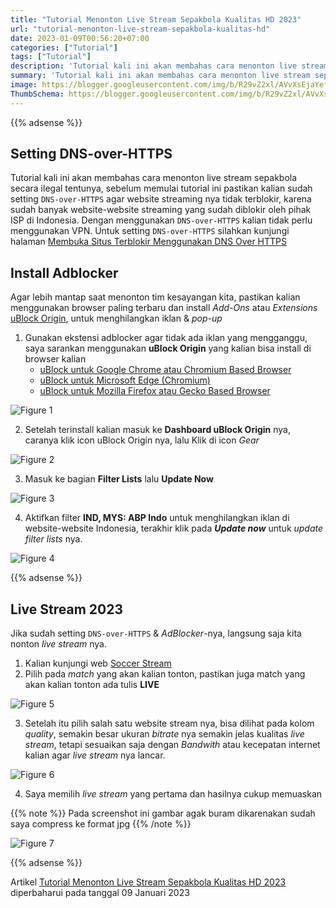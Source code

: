 ```yaml
---
title: "Tutorial Menonton Live Stream Sepakbola Kualitas HD 2023"
url: "tutorial-menonton-live-stream-sepakbola-kualitas-hd"
date: 2023-01-09T00:56:20+07:00
categories: ["Tutorial"]
tags: ["Tutorial"]
description: 'Tutorial kali ini akan membahas cara menonton live stream sepakbola secara ilegal tentunya'
summary: 'Tutorial kali ini akan membahas cara menonton live stream sepakbola secara ilegal tentunya'
image: https://blogger.googleusercontent.com/img/b/R29vZ2xl/AVvXsEjaYefNHc0fEMPiWpR-LvukTXCa8_6AHLwbywejfPprF1RkveVNeOYmZYLleGBaA01FmWyb-2pByQgKN6Ygqh9hpByICViYniVq68c3BgC7Gh_V9dQfeNeKSzaqxV9ZGXNxGmlru_8_ARiixtswZCTTWyViMmP71xmQ9Xsa8ShN7bJhUHX8oNwtII9sx06c/s80-rw/epl-logo.jpg
ThumbSchema: https://blogger.googleusercontent.com/img/b/R29vZ2xl/AVvXsEjaYefNHc0fEMPiWpR-LvukTXCa8_6AHLwbywejfPprF1RkveVNeOYmZYLleGBaA01FmWyb-2pByQgKN6Ygqh9hpByICViYniVq68c3BgC7Gh_V9dQfeNeKSzaqxV9ZGXNxGmlru_8_ARiixtswZCTTWyViMmP71xmQ9Xsa8ShN7bJhUHX8oNwtII9sx06c/s0-rw/epl-logo.jpg
---
```


{{% adsense %}}

## Setting DNS-over-HTTPS

Tutorial kali ini akan membahas cara menonton live stream sepakbola secara ilegal tentunya, sebelum memulai tutorial ini pastikan kalian sudah setting `DNS-over-HTTPS` agar website streaming nya tidak terblokir, karena sudah banyak website-website streaming yang sudah diblokir oleh pihak ISP di Indonesia. Dengan menggunakan `DNS-over-HTTPS` kalian tidak perlu menggunakan VPN. Untuk setting `DNS-over-HTTPS` silahkan kunjungi halaman [Membuka Situs Terblokir Menggunakan DNS Over HTTPS](https://rmdhnreza.my.id/membuka-situs-terblokir-menggunakan-dns-over-https/)

## Install Adblocker

Agar lebih mantap saat menonton tim kesayangan kita, pastikan kalian menggunakan browser paling terbaru dan install *Add-Ons* atau *Extensions* [uBlock Origin](https://en.wikipedia.org/wiki/UBlock_Origin), untuk menghilangkan iklan & *pop-up*

1. Gunakan ekstensi adblocker agar tidak ada iklan yang mengganggu, saya sarankan menggunakan **uBlock Origin** yang kalian bisa install di browser kalian
   * [uBlock untuk Google Chrome atau Chromium Based Browser](https://chrome.google.com/webstore/detail/ublock-origin/cjpalhdlnbpafiamejdnhcphjbkeiagm)
   * [uBlock untuk Microsoft Edge (Chromium)](https://microsoftedge.microsoft.com/addons/detail/ublock-origin/odfafepnkmbhccpbejgmiehpchacaeak)
   * [uBlock untuk Mozilla Firefox atau Gecko Based Browser](https://addons.mozilla.org/en-US/firefox/addon/ublock-origin/)

![Figure 1](https://blogger.googleusercontent.com/img/b/R29vZ2xl/AVvXsEjQ9pQec1J53l0kecGKArHqopI6Rj01Y1l-0r_qPLLj8uhji6KOl18UqlZIEIgzjg6jA_RZge2IjNzRHIsvDZoQ1uugPqwFVfsqqk5Bb2i5MrgYu5bfrfeXR5-CfDUwveIYrj9KhXs3vcsAq5ho_duMHFvvAp4s38kUveSfxb8-JmfQO4uou1a-fkjJ3gEO/s1600/4.jpg)

2. Setelah terinstall kalian masuk ke **Dashboard uBlock Origin** nya, caranya klik icon uBlock Origin nya, lalu Klik di icon *Gear*

![Figure 2](https://blogger.googleusercontent.com/img/b/R29vZ2xl/AVvXsEh-xPIcDBFYv7Ab7wzmMTwh4VNkULDTCSB7k3ZP3FhACq_v4ySClrbZQS4thstNuAINGYolbLwtWzhyfICYVv7ma_BD4WmioZFVx9NlvKj2sTfgXq3aUwlTw22KSr9eE_NdVxdO_6AIkzyImnH53_cZePxLvT9vofdzVJCJTxiweydr-AgLHq2FaRF5hHSx/s1600/5.jpg)

3. Masuk ke bagian **Filter Lists** lalu **Update Now**

![Figure 3](https://blogger.googleusercontent.com/img/b/R29vZ2xl/AVvXsEgGpIjgJHzikOhyRM01c7aRp5H21Vpi4pBu28jQc3BsBCBXPoFOoz0pevu-iHqATk2e4oERqjOWqD8CDEqmMQIDvwzbW2FSaknpswW18IBsMaWffGtuFJQaiGEEFeoug-P2XMvBNcyfT1Z_h4zNJ1ZZwRcG-sq3KLVrddSXW8iEd3kpKM12RFgYCymuKp_s/s1600/6.jpg)

4. Aktifkan filter **IND, MYS: ABP Indo** untuk menghilangkan iklan di website-website Indonesia, terakhir klik pada ***Update now*** untuk *update* *filter lists* nya.

![Figure 4](https://blogger.googleusercontent.com/img/b/R29vZ2xl/AVvXsEjfJ_q6LGAVPwvK5djTW8vwKsKeHE7zHZw_Lv0nZB9M3AXr9sRjcPwQnzq0ddl34S9odbWSUyDHM9tKP7pDI6rZICX4LgdXsOClMl-oHRp2J-Fs9wxZpKaDFCk0ftv-p96waeLFf4rZEOeFXxk9bmCmOqSnWfnF3yvolIDAjrLTlxy5LlYo7lhPc4DwT8us/s1600/7.jpg)

{{% adsense %}}

## Live Stream 2023

Jika sudah setting `DNS-over-HTTPS` & *AdBlocker*-nya, langsung saja kita nonton *live stream* nya.
1. Kalian kunjungi web [Soccer Stream](https://ss.soccerstreamlinks.com)
2. Pilih pada *match* yang akan kalian tonton, pastikan juga match yang akan kalian tonton ada tulis **LIVE**

![Figure 5](https://blogger.googleusercontent.com/img/b/R29vZ2xl/AVvXsEitbymQ0_hqVELoMGvwjvyFs2Nbgn2bptpivn5HVnQ9LrpT0bGMelv3jnXuocScROBLP-hAHTyEQNGOZnxLYKw6JjwtZ9S7emiUleWpcX7ySQZZ2g6U_kvs-S2Ny6I5h-Wk8LApI9OTTY-C48ttfzdiuwmyR4XwsQYdZDScG6axvLqtC4lP4JN3QkjOPcaP/s1600/1.jpg)

3. Setelah itu pilih salah satu website stream nya, bisa dilihat pada kolom *quality*, semakin besar ukuran *bitrate* nya semakin jelas kualitas *live stream*, tetapi sesuaikan saja dengan *Bandwith* atau kecepatan internet kalian agar *live stream* nya lancar.

![Figure 6](https://blogger.googleusercontent.com/img/b/R29vZ2xl/AVvXsEgC3OpE0rrOSuSeK6JRtJs7tYoJ6pI-916sV_zB8yBjebUVIJV3Yg_DegDMHpGNgLqK0crc5BtYlakT5n41o-k-LfQ_3iG3VsaPq6JHwcQ1182mV-4cTTFVFgGu3A8KHqG2xlK03Jl6gmaCUwKrrURmvUNC_u10dXvmFEkPBlqJ2KAh0GzONLOiWJoWIOKY/s1600/2.jpg)

4. Saya memilih *live stream* yang pertama dan hasilnya cukup memuaskan

{{% note %}} Pada screenshot ini gambar agak buram dikarenakan sudah saya compress ke format jpg {{% /note %}}

![Figure 7](https://blogger.googleusercontent.com/img/b/R29vZ2xl/AVvXsEgCAeuFO7JSZ9u1vR8W8hJIgGGp8wo1_PrJKwKH1FJEbQptVXzhXDuCQYTTa5RUC5ZsaPW_axdMKzc9ZDMk0OzhXBSFnjbxExbF0RecbDBc7Uq1HxpuOW_Vt9AjR5d4eqeOklveW4Ez-UMWIeEGTyI2dmFOTbcwLuKuD43Ml_T0qTS_nxp6sWfQ7zcSatf3/s1600/3.jpg)

{{% adsense %}}

Artikel [Tutorial Menonton Live Stream Sepakbola Kualitas HD 2023](https://rmdhnreza.my.id/tutorial-menonton-live-stream-sepakbola-kualitas-hd/) diperbaharui pada tanggal 09 Januari 2023
